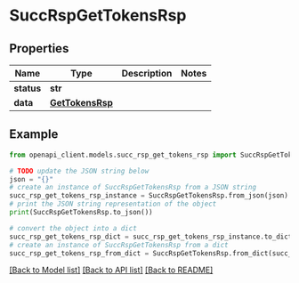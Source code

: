 # SuccRspGetTokensRsp


## Properties

Name | Type | Description | Notes
------------ | ------------- | ------------- | -------------
**status** | **str** |  | 
**data** | [**GetTokensRsp**](GetTokensRsp.md) |  | 

## Example

```python
from openapi_client.models.succ_rsp_get_tokens_rsp import SuccRspGetTokensRsp

# TODO update the JSON string below
json = "{}"
# create an instance of SuccRspGetTokensRsp from a JSON string
succ_rsp_get_tokens_rsp_instance = SuccRspGetTokensRsp.from_json(json)
# print the JSON string representation of the object
print(SuccRspGetTokensRsp.to_json())

# convert the object into a dict
succ_rsp_get_tokens_rsp_dict = succ_rsp_get_tokens_rsp_instance.to_dict()
# create an instance of SuccRspGetTokensRsp from a dict
succ_rsp_get_tokens_rsp_from_dict = SuccRspGetTokensRsp.from_dict(succ_rsp_get_tokens_rsp_dict)
```
[[Back to Model list]](../README.md#documentation-for-models) [[Back to API list]](../README.md#documentation-for-api-endpoints) [[Back to README]](../README.md)


